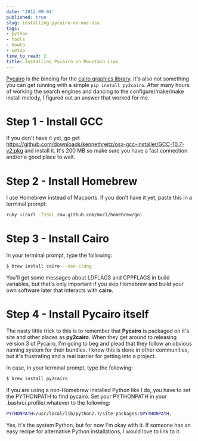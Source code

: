 ```yaml
---
date: '2012-09-04'
published: true
slug: installing-pycairo-on-mac-osx
tags:
- python
- tools
- howto
- setup
time_to_read: 2
title: Installing Pycairo on Mountain Lion
---
```


[Pycairo](http://cairographics.org/pycairo/) is the binding for the
[cairo graphics library](http://cairographics.org/). It's also not
something you can get running with a simple `pip install py2cairo`.
After many hours of working the search engines and dancing to the
configure/make/make install melody, I figured out an answer that worked
for me.

Step 1 - Install GCC
====================

If you don't have it yet, go get
<https://github.com/downloads/kennethreitz/osx-gcc-installer/GCC-10.7-v2.pkg>
and install it. It's 200 MB so make sure you have a fast connection
and/or a good place to wait.

Step 2 - Install Homebrew
=========================

I use Homebrew instead of Macports. If you don't have it yet, paste
this in a terminal prompt:

``` bash
ruby <(curl -fsSkL raw.github.com/mxcl/homebrew/go)
```

Step 3 - Install Cairo
======================

In your terminal prompt, type the following:

``` bash
$ brew install cairo --use-clang
```

You'll get some messages about LDFLAGS and CPPFLAGS in build variables,
but that's only important if you skip Homebrew and build your own
software later that interacts with **cairo**.

Step 4 - Install Pycairo itself
===============================

The nasty little trick to this is to remember that **Pycairo** is
packaged on it's site and other places as **py2cairo**. When they get
around to releasing version 3 of Pycairo, I'm going to beg and plead
that they follow an obvious naming system for their bundles. I know this
is done in other communities, but it's frustrating and a real barrier
for getting into a project.

In case, in your terminal prompt, type the following:

``` bash
$ brew install py2cairo
```

If you are using a non-Homebrew installed Python like I do, you have to
set the PYTHONPATH to find pycairo. Set your PYTHONPATH in your
.bashrc/.profile/.whatever to the following:

``` bash
PYTHONPATH=/usr/local/lib/python2.7/site-packages:$PYTHONPATH.
```

Yes, it's the system Python, but for now I'm okay with it. If someone
has an easy recipe for alternative Python installations, I would love to
link to it.

